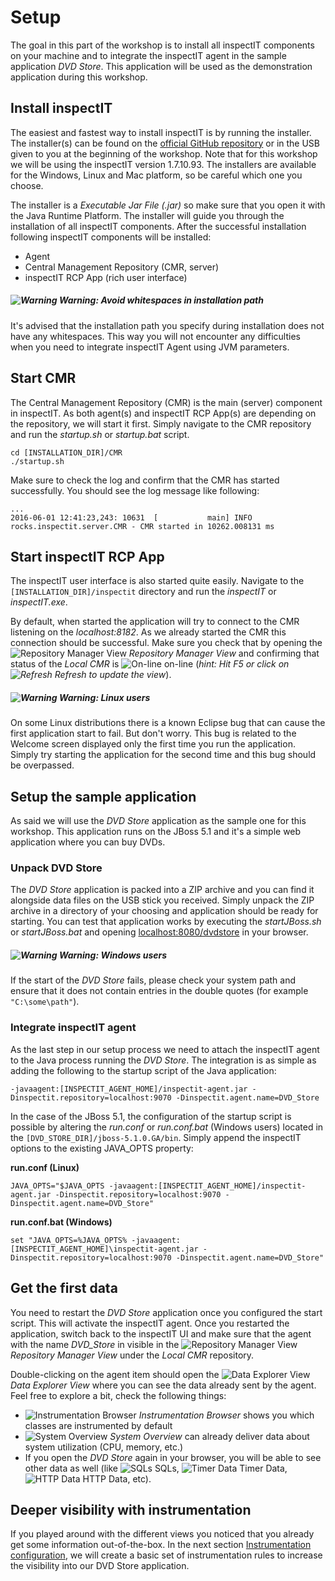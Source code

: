# Setup
The goal in this part of the workshop is to install all inspectIT components on your machine and to integrate the inspectIT agent in the sample application _DVD Store_. This application will be used as the demonstration application during this workshop.

## Install inspectIT
The easiest and fastest way to install inspectIT is by running the installer. The installer(s) can be found on the [official GitHub repository](https://github.com/inspectIT/inspectIT/releases) or in the USB given to you at the beginning of the workshop. Note that for this workshop we will be using the inspectIT version 1.7.10.93. The installers are available for the Windows, Linux and Mac platform, so be careful which one you choose.

The installer is a *Executable Jar File (.jar)* so make sure that you open it with the Java Runtime Platform. The installer will guide you through the installation of all inspectIT components. After the successful installation following inspectIT components will be installed:
* Agent
* Central Management Repository (CMR, server)
* inspectIT RCP App (rich user interface)

##### ![Warning](images/warning_obj.gif?raw=true) Warning: Avoid whitespaces in installation path
It's advised that the installation path you specify during installation does not have any whitespaces. This way you will not encounter any difficulties when you need to integrate inspectIT Agent using JVM parameters.

## Start CMR
The Central Management Repository (CMR) is the main (server) component in inspectIT. As both agent(s) and inspectIT RCP App(s) are depending on the repository, we will start it first. Simply navigate to the CMR repository and run the *startup.sh* or *startup.bat* script.

```
cd [INSTALLATION_DIR]/CMR
./startup.sh 
```

Make sure to check the log and confirm that the CMR has started successfully. You should see the log message like following:

```
...
2016-06-01 12:41:23,243: 10631  [           main] INFO      rocks.inspectit.server.CMR - CMR started in 10262.008131 ms

``` 

## Start inspectIT RCP App 
The inspectIT user interface is also started quite easily. Navigate to the ```[INSTALLATION_DIR]/inspectit``` directory and run the *inspectIT* or *inspectIT.exe*.

By default, when started the application will try to connect to the CMR listening on the *localhost:8182*. As we already started the CMR this connection should be successful. Make sure you check that by opening the ![Repository Manager View](images/server_instance.gif?raw=true) *Repository Manager View* and confirming that status of the *Local CMR* is ![On-line](images/server_online_16x16.png?raw=true) on-line (*hint: Hit F5 or click on ![Refresh](images/refresh.gif?raw=true) Refresh to update the view*).


##### ![Warning](images/warning_obj.gif?raw=true) Warning: Linux users
On some Linux distributions there is a known Eclipse bug that can cause the first application start to fail. But don't worry. This bug is related to the Welcome screen displayed only the first time you run the application. Simply try starting the application for the second time and this bug should be overpassed.

## Setup the sample application
As said we will use the _DVD Store_ application as the sample one for this workshop. This application runs on the JBoss 5.1 and it's a simple web application where you can buy DVDs.

### Unpack DVD Store
The _DVD Store_ application is packed into a ZIP archive and you can find it alongside data files on the USB stick you received. Simply unpack the ZIP archive in a directory of your choosing and application should be ready for starting. You can test that application works by executing the *startJBoss.sh* or *startJBoss.bat* and opening [localhost:8080/dvdstore](http://localhost:8080/dvdstore) in your browser.

##### ![Warning](images/warning_obj.gif?raw=true) Warning: Windows users
If the start of the *DVD Store* fails, please check your system path and ensure that it does not contain entries in the double quotes (for example ```"C:\some\path"```).

### Integrate inspectIT agent
As the last step in our setup process we need to attach the inspectIT agent to the Java process running the _DVD Store_. The integration is as simple as adding the following to the startup script of the Java application:

```
-javaagent:[INSPECTIT_AGENT_HOME]/inspectit-agent.jar -Dinspectit.repository=localhost:9070 -Dinspectit.agent.name=DVD_Store
```

In the case of the JBoss 5.1, the configuration of the startup script is possible by altering the *run.conf* or *run.conf.bat* (Windows users) located in the ```[DVD_STORE_DIR]/jboss-5.1.0.GA/bin```. Simply append the inspectIT options to the existing JAVA_OPTS property:

**run.conf (Linux)**
```
JAVA_OPTS="$JAVA_OPTS -javaagent:[INSPECTIT_AGENT_HOME]/inspectit-agent.jar -Dinspectit.repository=localhost:9070 -Dinspectit.agent.name=DVD_Store"
```
**run.conf.bat (Windows)**
```
set "JAVA_OPTS=%JAVA_OPTS% -javaagent:[INSPECTIT_AGENT_HOME]\inspectit-agent.jar -Dinspectit.repository=localhost:9070 -Dinspectit.agent.name=DVD_Store"
```

## Get the first data
You need to restart the *DVD Store* application once you configured the start script. This will activate the inspectIT agent. Once you restarted the application, switch back to the inspectIT UI and make sure that the agent with the name *DVD_Store* in visible in the ![Repository Manager View](images/server_instance.gif?raw=true) *Repository Manager View* under the *Local CMR* repository. 

Double-clicking on the agent item should open the ![Data Explorer View](images/catalog.gif?raw=true) *Data Explorer View* where you can see the data already sent by the agent. Feel free to explore a bit, check the following things:

* ![Instrumentation Browser](images/blue-document-tree.png?raw=true) *Instrumentation Browser* shows you which classes are instrumented by default
* ![System Overview](images/system-monitor.png?raw=true) *System Overview* can already deliver data about system utilization (CPU, memory, etc.)
* If you open the *DVD Store* again in your browser, you will be able to see other data as well (like ![SQLs](images/database-sql.png?raw=true) SQLs, ![Timer Data](images/method_time.gif?raw=true) Timer Data, ![HTTP Data](images/discovery.gif?raw=true) HTTP Data, etc).

## Deeper visibility with instrumentation

If you played around with the different views you noticed that you already get some information out-of-the-box. In the next section [Instrumentation configuration](INSTRUMENTATION.md), we will create a basic set of instrumentation rules to increase the visibility into our DVD Store application.
